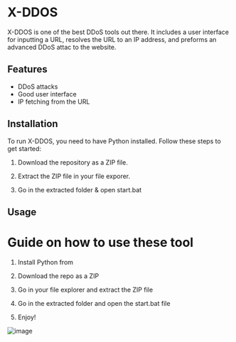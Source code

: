 # X-DDOS 
  
X-DDOS is one of the best DDoS tools out there. It includes a user interface for inputting a URL,  resolves the URL to an IP address, and preforms an advanced DDoS attac to the website.

## Features
 
- DDoS attacks 
- Good user interface
- IP fetching from the URL
 
## Installation

To run X-DDOS, you need to have Python installed. Follow these steps to get started: 

1. Download the repository as a ZIP file. 

2. Extract the ZIP file in your file exporer. 

3. Go in the extracted folder & open start.bat 
 
## Usage 

# Guide on how to use these tool 
 
1. Install Python from

2. Download the repo as a ZIP 

3. Go in your file explorer and extract the ZIP file

4. Go in the extracted folder and open the start.bat file
 
5. Enjoy! 


![image](https://github.com/user-attachments/assets/cb09b2d8-c4b5-41c0-804d-cd7d8b0c30df) 